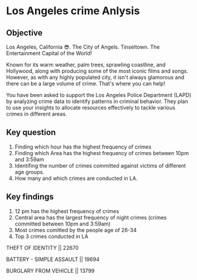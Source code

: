 # Los Angeles crime Anlysis

## Objective
Los Angeles, California 😎. The City of Angels. Tinseltown. The Entertainment Capital of the World!

Known for its warm weather, palm trees, sprawling coastline, and Hollywood, along with producing some of the most iconic films and songs. However, as with any highly populated city, it isn't always glamorous and there can be a large volume of crime. That's where you can help!

You have been asked to support the Los Angeles Police Department (LAPD) by analyzing crime data to identify patterns in criminal behavior. They plan to use your insights to allocate resources effectively to tackle various crimes in different areas.

## Key question
1) Finding which hour has the highest frequency of crimes
2) Finding which Area has the highest frequency of crimes between 10pm and 3:59am
3) Identifing the number of crimes committed against victims of different age groups.
4) How many and which crimes are conducted in LA.

## Key findings
1) 12 pm has the highest frequency of crimes
2) Central area has the largest frequency of night crimes (crimes committed between 10pm and 3:59am)
3) Most crimes comitted by the people age of 26-34
4) Top 3 crimes conducted in LA


THEFT OF IDENTITY           ||                      22670

BATTERY - SIMPLE ASSAULT      ||                    19694

BURGLARY FROM VEHICLE         ||                     13799



